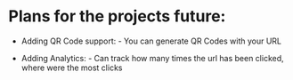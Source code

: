 # Plans for the projects future:

- Adding QR Code support: - You can generate QR Codes with your URL

- Adding Analytics: - Can track how many times the url has been clicked, where were the most clicks
